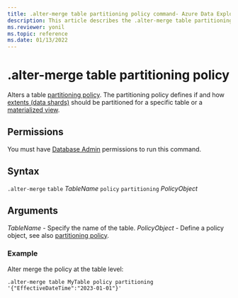 ```yaml
---
title: .alter-merge table partitioning policy command- Azure Data Explorer
description: This article describes the .alter-merge table partitioning policy command in Azure Data Explorer.
ms.reviewer: yonil
ms.topic: reference
ms.date: 01/13/2022
---
```

# .alter-merge table partitioning policy

Alters a table [partitioning policy](partitioningpolicy.md). The partitioning policy defines if and how [extents (data shards)](../management/extents-overview.md) should be partitioned for a specific table or a [materialized view](materialized-views/materialized-view-overview.md).

## Permissions

You must have [Database Admin](access-control/role-based-access-control.md) permissions to run this command.

## Syntax

`.alter-merge` `table` *TableName* `policy` `partitioning` *PolicyObject*

## Arguments

*TableName* - Specify the name of the table.
*PolicyObject* - Define a policy object, see also [partitioning policy](partitioningpolicy.md).

### Example

Alter merge the policy at the table level:

```kusto
.alter-merge table MyTable policy partitioning '{"EffectiveDateTime":"2023-01-01"}'
```
